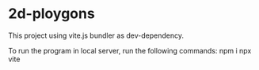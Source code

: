 # 2d-ploygons
This project using vite.js bundler as dev-dependency.

To run the program in local server, run the following commands:
npm i
npx vite